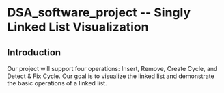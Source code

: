 # DSA_software_project -- Singly Linked List Visualization
## Introduction
Our project will support four operations: Insert, Remove, Create Cycle, and Detect & Fix Cycle. Our goal is to visualize the linked list and demonstrate the basic operations of a linked list.

## 